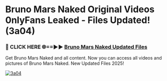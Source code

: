 # Bruno Mars Naked Original Videos 0nlyFans Leaked - Files Updated! (3a04)

<h3>🔴 CLICK HERE 🌐==►► <a href="https://tinyurl.com/up5wt9bj" rel="nofollow">Bruno Mars Naked Updated Files</a></h3>

Get Bruno Mars Naked and all content. Now you can access all videos and pictures of Bruno Mars Naked. New Updated Files 2025!

[![3a04](https://i.imgur.com/ABiUzMV.gif)](https://tinyurl.com/up5wt9bj)
